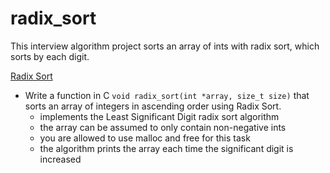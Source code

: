 # radix_sort
This interview algorithm project sorts an array of ints with radix sort, which sorts by each digit.

[Radix Sort](/radix_sort/0-radix_sort.c)
* Write a function in C `void radix_sort(int *array, size_t size)` that sorts an array of integers in ascending order using Radix Sort.
  * implements the Least Significant Digit radix sort algorithm
  * the array can be assumed to only contain non-negative ints
  * you are allowed to use malloc and free for this task
  * the algorithm prints the array each time the significant digit is increased
